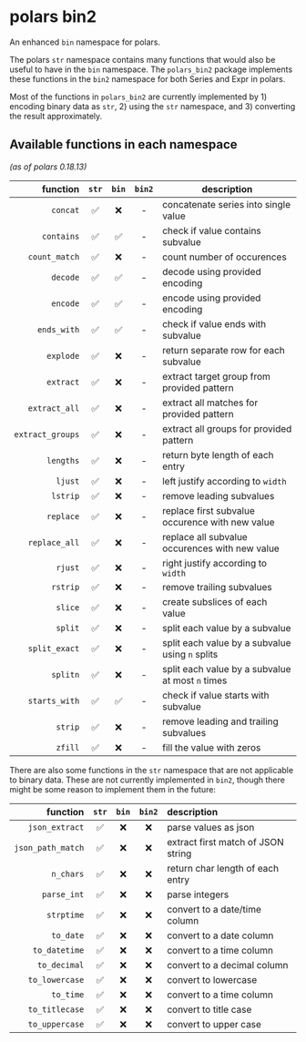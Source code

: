 # polars bin2

An enhanced `bin` namespace for polars.

The polars `str` namespace contains many functions that would also be useful to have in the `bin` namespace. The `polars_bin2` package implements these functions in the `bin2` namespace for both Series and Expr in polars.

Most of the functions in `polars_bin2` are currently implemented by 1) encoding binary data as `str`, 2) using the `str` namespace, and 3) converting the result approximately.

## Available functions in each namespace

*(as of polars 0.18.13)*

| function | `str` | `bin` | `bin2` | description |
| -------: | :---: | :---: | :----: | --- |
|        `concat`| ✅ | ❌ | - | concatenate series into single value |
|      `contains`| ✅ | ✅ | - | check if value contains subvalue |
|   `count_match`| ✅ | ❌ | - | count number of occurences |
|        `decode`| ✅ | ✅ | - | decode using provided encoding |
|        `encode`| ✅ | ✅ | - | encode using provided encoding |
|     `ends_with`| ✅ | ✅ | - | check if value ends with subvalue |
|       `explode`| ✅ | ❌ | - | return separate row for each subvalue |
|       `extract`| ✅ | ❌ | - | extract target group from provided pattern |
|   `extract_all`| ✅ | ❌ | - | extract all matches for provided pattern |
|`extract_groups`| ✅ | ❌ | - | extract all groups for provided pattern |
|       `lengths`| ✅ | ❌ | - | return byte length of each entry |
|         `ljust`| ✅ | ❌ | - | left justify according to `width` |
|        `lstrip`| ✅ | ❌ | - | remove leading subvalues |
|       `replace`| ✅ | ❌ | - | replace first subvalue occurence with new value |
|   `replace_all`| ✅ | ❌ | - | replace all subvalue occurences with new value |
|         `rjust`| ✅ | ❌ | - | right justify according to `width` |
|        `rstrip`| ✅ | ❌ | - | remove trailing subvalues |
|         `slice`| ✅ | ❌ | - | create subslices of each value |
|         `split`| ✅ | ❌ | - | split each value by a subvalue |
|   `split_exact`| ✅ | ❌ | - | split each value by a subvalue using `n` splits |
|        `splitn`| ✅ | ❌ | - | split each value by a subvalue at most `n` times |
|   `starts_with`| ✅ | ✅ | - | check if value starts with subvalue |
|         `strip`| ✅ | ❌ | - | remove leading and trailing subvalues |
|         `zfill`| ✅ | ❌ | - | fill the value with zeros |

There are also some functions in the `str` namespace that are not applicable to binary data. These are not currently implemented in `bin2`, though there might be some reason to implement them in the future:

| function | `str` | `bin` | `bin2` | description |
| -------: | :---: | :---: | :----: | :---------- |
|   `json_extract`| ✅ | ❌ | ❌ | parse values as json |
|`json_path_match`| ✅ | ❌ | ❌ | extract first match of JSON string |
|        `n_chars`| ✅ | ❌ | ❌ | return char length of each entry | 
|      `parse_int`| ✅ | ❌ | ❌ | parse integers |
|       `strptime`| ✅ | ❌ | ❌ | convert to a date/time column |
|        `to_date`| ✅ | ❌ | ❌ | convert to a date column |
|    `to_datetime`| ✅ | ❌ | ❌ | convert to a time column |
|     `to_decimal`| ✅ | ❌ | ❌ | convert to a decimal column |
|   `to_lowercase`| ✅ | ❌ | ❌ | convert to lowercase |
|        `to_time`| ✅ | ❌ | ❌ | convert to a time column |
|   `to_titlecase`| ✅ | ❌ | ❌ | convert to title case |
|   `to_uppercase`| ✅ | ❌ | ❌ | convert to upper case |
